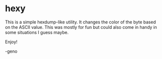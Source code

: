 # hexy

This is a simple hexdump-like utility. It changes the color of the byte based on the ASCII value. This was mostly for fun but could also come in handy in some situations I guess maybe.

Enjoy!

-geno
